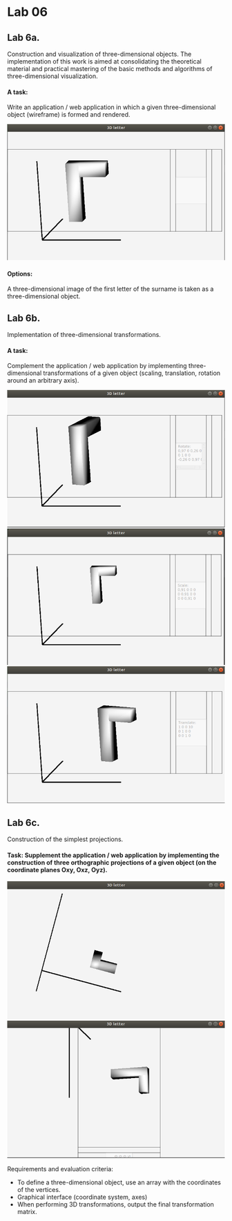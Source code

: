 # Lab 06 

## Lab 6a.
Construction and visualization of three-dimensional objects.
The implementation of this work is aimed at consolidating the theoretical material and practical mastering of the basic methods and algorithms of three-dimensional visualization.

#### A task:
Write an application / web application in which a given three-dimensional object (wireframe) is formed and rendered.

![](https://github.com/ViktorHi/kg-lab06/blob/master/img/def.png)
#### Options:
A three-dimensional image of the first letter of the surname is taken as a three-dimensional object.

## Lab 6b.
Implementation of three-dimensional transformations.

#### A task:
Complement the application / web application by implementing three-dimensional transformations of a given object (scaling, translation, rotation around an arbitrary axis).

![](https://github.com/ViktorHi/kg-lab06/blob/master/img/rot.png)
![](https://github.com/ViktorHi/kg-lab06/blob/master/img/sca.png)
![](https://github.com/ViktorHi/kg-lab06/blob/master/img/tra.png)

## Lab 6c.
Construction of the simplest projections.
#### Task: Supplement the application / web application by implementing the construction of three orthographic projections of a given object (on the coordinate planes Oxy, Oxz, Oyz).
![](https://github.com/ViktorHi/kg-lab06/blob/master/img/hor.png)
![](https://github.com/ViktorHi/kg-lab06/blob/master/img/ver.png)

Requirements and evaluation criteria:
* To define a three-dimensional object, use an array with the coordinates of the vertices.
* Graphical interface (coordinate system, axes)
* When performing 3D transformations, output the final transformation matrix.
